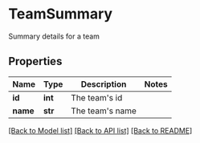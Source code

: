 # TeamSummary

Summary details for a team
## Properties
Name | Type | Description | Notes
------------ | ------------- | ------------- | -------------
**id** | **int** | The team&#39;s id | 
**name** | **str** | The team&#39;s name | 

[[Back to Model list]](../README.md#documentation-for-models) [[Back to API list]](../README.md#documentation-for-api-endpoints) [[Back to README]](../README.md)


